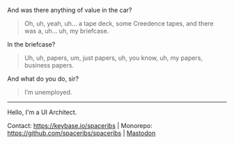 And was there anything of value in the car?

> Oh, uh, yeah, uh… a tape deck, some Creedence tapes, and there was a, uh… uh, my briefcase.

In the briefcase?

> Uh, uh, papers, um, just papers, uh, you know, uh, my papers, business papers.

And what do you do, sir?

> I’m unemployed.

---

Hello, I'm a UI Architect.

Contact: <https://keybase.io/spaceribs> | Monorepo: <https://github.com/spaceribs/spaceribs> | <a rel="me" href="https://indieweb.social/@spaceribs">Mastodon</a>
